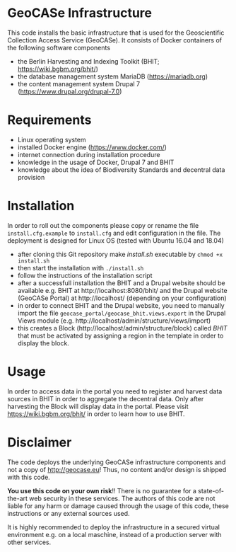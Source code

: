# GeoCASe Infrastructure

This code installs the basic infrastructure that is used for the Geoscientific Collection Access Service (GeoCASe).
It consists of Docker containers of the following software components
* the Berlin Harvesting and Indexing Toolkit (BHIT; https://wiki.bgbm.org/bhit/)
* the database management system MariaDB (https://mariadb.org)
* the content management system Drupal 7 (https://www.drupal.org/drupal-7.0)

# Requirements
* Linux operating system
* installed Docker engine (https://www.docker.com/)
* internet connection during installation procedure
* knowledge in the usage of Docker, Drupal 7 and BHIT
* knowledge about the idea of Biodiversity Standards and decentral data provision

# Installation
In order to roll out the components please copy or rename the file `install.cfg.example` to `install.cfg` and edit configuration in the file.
The deployment is designed for Linux OS  (tested with Ubuntu 16.04 and 18.04)

* after cloning this Git repository make _install.sh_ executable by
 `chmod +x install.sh`
* then start the installation with
 `./install.sh`
* follow the instructions of the installation script
* after a successfull installation the BHIT and a Drupal website should be available
  e.g. BHIT at http://localhost:8080/bhit/  and the Drupal website (GeoCASe Portal) at http://localhost/  (depending on your configuration)
* in order to connect BHIT and the Drupal website, you need to manually import the file `geocase_portal/geocase_bhit.views.export` in the Drupal Views module (e.g. http://localhost/admin/structure/views/import)
* this creates a Block (http://localhost/admin/structure/block) called _BHIT_ that must be activated by assigning a region in the template in order to display the block.

# Usage
In order to access data in the portal you need to register and harvest data sources in BHIT in order to aggregate the decentral data. Only after harvesting the Block will display data in the portal.
Please visit https://wiki.bgbm.org/bhit/ in order to learn how to use BHIT.

# Disclaimer
The code deploys the underlying GeoCASe infrastructure components and not a copy of http://geocase.eu! Thus, no content and/or design is shipped with this code.

__You use this code on your own risk__!! There is no guarantee for a state-of-the-art web security in these services. The authors of this code are not liable for any harm or damage caused through the usage of this code, these instructions or any external sources used.

It is highly recommended to deploy the infrastructure in a secured virtual environment e.g. on a local maschine, instead of a production server with other services.
